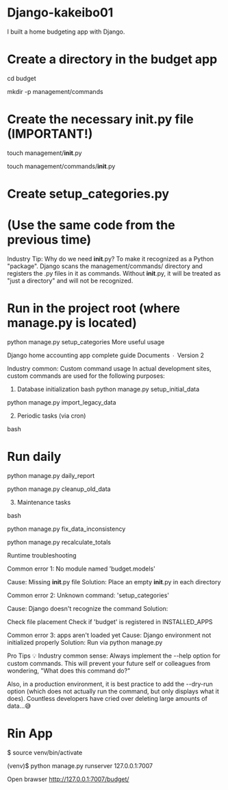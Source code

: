 # Django-kakeibo01
I built a home budgeting app with Django.

# Create a directory in the budget app
cd budget

mkdir -p management/commands

# Create the necessary __init__.py file (IMPORTANT!)

touch management/__init__.py

touch management/commands/__init__.py

# Create setup_categories.py

# (Use the same code from the previous time)

Industry Tip: Why do we need __init__.py?
To make it recognized as a Python "package". Django scans the management/commands/ directory and registers the .py files in it as commands. Without __init__.py, it will be treated as "just a directory" and will not be recognized.

# Run in the project root (where manage.py is located)

python manage.py setup_categories
More useful usage

Django home accounting app complete guide
Documents ∙ Version 2

Industry common: Custom command usage
In actual development sites, custom commands are used for the following purposes:

1. Database initialization
bash
python manage.py setup_initial_data

python manage.py import_legacy_data

2. Periodic tasks (via cron)

bash

# Run daily

python manage.py daily_report

python manage.py cleanup_old_data

3. Maintenance tasks

bash

python manage.py fix_data_inconsistency

python manage.py recalculate_totals

Runtime troubleshooting

Common error 1: No module named 'budget.models'

Cause: Missing __init__.py file Solution: Place an empty __init__.py in each directory

Common error 2: Unknown command: 'setup_categories'

Cause: Django doesn't recognize the command Solution:

Check file placement
Check if 'budget' is registered in INSTALLED_APPS

Common error 3: apps aren't loaded yet
Cause: Django environment not initialized properly Solution: Run via python manage.py

Pro Tips 💡
Industry common sense: Always implement the --help option for custom commands. This will prevent your future self or colleagues from wondering, "What does this command do?"

Also, in a production environment, it is best practice to add the --dry-run option (which does not actually run the command, but only displays what it does). Countless developers have cried over deleting large amounts of data...😅

# Rin App
$ source venv/bin/activate

(venv)$ python manage.py runserver 127.0.0.1:7007

Open brawser http://127.0.0.1:7007/budget/
